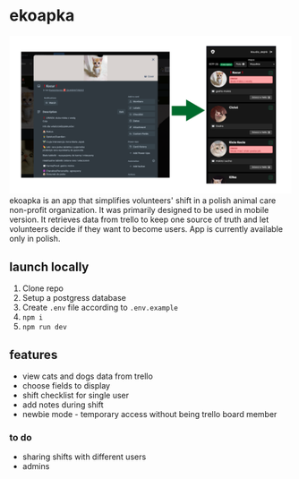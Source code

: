 # ekoapka
![trello vs app view](/public/assets/ekoapka.png)
ekoapka is an app that simplifies volunteers' shift in a polish animal care non-profit organization. It was primarily designed to be used in mobile version. It retrieves data from trello to keep one source of truth and let volunteers decide if they want to become users. App is currently available only in polish.


## launch locally
1. Clone repo
2. Setup a postgress database
3. Create ```.env``` file according to ```.env.example```
4. ```npm i```
5. ```npm run dev```

## features
* view cats and dogs data from trello
* choose fields to display 
* shift checklist for single user
* add notes during shift
* newbie mode - temporary access without being trello board member

### to do
* sharing shifts with different users
* admins 